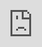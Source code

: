```yaml
---
title: "\U0001F3A5 我的PPT"
date created: 2022-07-03
date modified: 2022-07-05
---
```


up:: [[☘️ 花园导览 🍀]]

<iframe border=0 frameborder=0 src="https://slides.oldwinter.top/" allow="fullscreen" style="position: absolute; top: 0px; left: 0px; height: 100%; width: 100%;z-index: 999;"></iframe>
